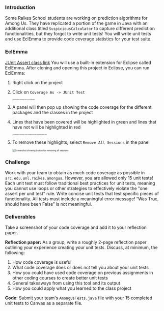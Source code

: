 ### Introduction

Some Raikes School students are working on prediction algorithms for Among Us. They have replicated a portion of the game in Java with an additional class titled `SuspiciousCalculator` to capture different prediction functionalities, but they forgot to write unit tests! You will write unit tests and use EclEmma to provide code coverage statistics for your test suite.

### EclEmma

[JUnit Assert class link](https://junit.org/junit4/javadoc/4.13/org/junit/Assert.html) You will use a built-in extension for Eclipse called EclEmma. After cloning and opening this project in Eclipse, you can run EclEmma:

1. Right click on the project

2. Click on `Coverage As -> JUnit Test`

   <img src="../images/Step2.png" alt="Screenshot showing how to run EclEmma" style="zoom:25%;" />

3. A panel will then pop up showing the code coverage for the different packages and the classes in the project

4. Lines that have been covered will be highlighted in green and lines that have not will be highlighted in red

   <img src="../images/Step4.png" alt="Screenshot showing code coverage percents and red/green lines" style="zoom:25%;" />

5. To remove these highlights, select `Remove All Sessions` in the panel

   <img src="../images/Step5.png" alt="Screenshot showing button for removing all sessions" style="zoom:50%;" />

### Challenge

Work with your team to obtain as much code coverage as possible in `src.edu.unl.raikes.amongus`. However, you are allowed only 15 unit tests! Each unit test must follow traditional best practices for unit tests, meaning you cannot use loops or other strategies to effectively violate the "one assert per unit test" rule. Write concise unit tests that test specific pieces of functionality. All tests must include a meaningful error message! “Was True, should have been False” is not meaningful.

### Deliverables

Take a screenshot of your code coverage and add it to your reflection paper.

**Reflection paper:** As a group, write a roughly 2-page reflection paper outlining your experience creating your unit tests. Discuss, at minimum, the following:

1. How code coverage is useful
2. What code coverage does or does not tell you about your unit tests
3. How you could have used code coverage on previous assignments in other coding courses to create better unit tests
4. General takeaways from using this tool and its output
5. How you could apply what you learned to the class project

**Code:** Submit your team's `AmongUsTests.java` file with your 15 completed unit tests to Canvas as a separate file.
